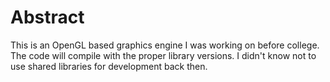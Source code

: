 # Abstract

This is an OpenGL based graphics engine I was working on before college. The code will compile with the proper library versions. I didn't know not to use shared libraries for development back then.
